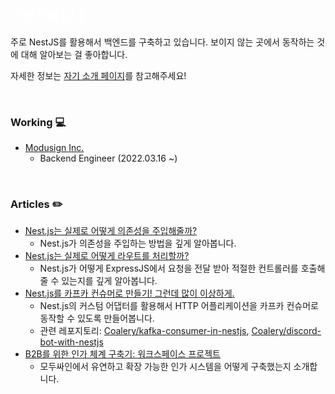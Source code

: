## <span style="color:white;">안녕하세요! 👋</span>

주로 NestJS를 활용해서 백엔드를 구축하고 있습니다. 보이지 않는 곳에서 동작하는 것에 대해 알아보는 걸 좋아합니다.

자세한 정보는 [자기 소개 페이지](https://lery.day)를 참고해주세요!

<br />

### Working 💻

- [Modusign Inc.](https://modusign.co.kr/)
  - Backend Engineer (2022.03.16 ~)

<br />

### Articles ✏️

- [Nest.js는 실제로 어떻게 의존성을 주입해줄까?](https://velog.io/@coalery/nest-injection-how)
  - Nest.js가 의존성을 주입하는 방법을 깊게 알아봅니다.
- [Nest.js는 실제로 어떻게 라우트를 처리할까?](https://velog.io/@coalery/nest-route-how)
  - Nest.js가 어떻게 ExpressJS에서 요청을 전달 받아 적절한 컨트롤러를 호출해줄 수 있는지를 깊게 알아봅니다.
- [Nest.js를 카프카 컨슈머로 만들기! 그런데 많이 이상하게.](https://velog.io/@coalery/kafka-consumer-with-nestjs)
  - Nest.js의 커스텀 어댑터를 활용해서 HTTP 어플리케이션을 카프카 컨슈머로 동작할 수 있도록 만들어봅니다.
  - 관련 레포지토리: [Coalery/kafka-consumer-in-nestjs](https://github.com/Coalery/kafka-consumer-in-nestjs), [Coalery/discord-bot-with-nestjs](https://github.com/Coalery/discord-bot-with-nestjs)
- [B2B를 위한 인가 체계 구축기: 워크스페이스 프로젝트](https://team.modusign.co.kr/b2b를-위한-인가-체계-구축기-워크스페이스-프로젝트-a514c056f49c)
  - 모두싸인에서 유연하고 확장 가능한 인가 시스템을 어떻게 구축했는지 소개합니다.
